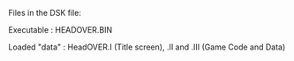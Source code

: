 Files in the DSK file:

Executable : HEADOVER.BIN

Loaded "data" : HeadOVER.I (Title screen), .II and .III (Game Code and Data)
